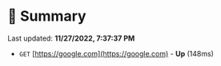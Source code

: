# 📖 Summary
Last updated: **11/27/2022, 7:37:37 PM**

- `GET` [https://google.com](https://google.com) - **Up** (148ms)
